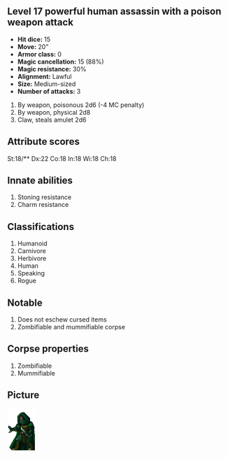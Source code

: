 ## Level 17 powerful human assassin with a poison weapon attack

- **Hit dice:** 15
- **Move:** 20"
- **Armor class:** 0
- **Magic cancellation:** 15 (88%)
- **Magic resistance:** 30%
- **Alignment:** Lawful
- **Size:** Medium-sized
- **Number of attacks:** 3
1. By weapon, poisonous 2d6 (-4 MC penalty)
2. By weapon, physical 2d8
3. Claw, steals amulet 2d6

## Attribute scores

St:18/** Dx:22 Co:18 In:18 Wi:18 Ch:18

## Innate abilities

1. Stoning resistance
2. Charm resistance

## Classifications

1. Humanoid
2. Carnivore
3. Herbivore
4. Human
5. Speaking
6. Rogue

## Notable

1. Does not eschew cursed items
2. Zombifiable and mummifiable corpse

## Corpse properties

1. Zombifiable
2. Mummifiable

## Picture

![Master Assassin](https://github.com/hyvanmielenpelit/GnollHackTileSet/blob/main/Monsters/master_assassin/master_assassin.png?raw=true)
